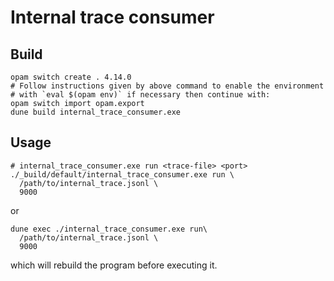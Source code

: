 # Internal trace consumer

## Build

```
opam switch create . 4.14.0
# Follow instructions given by above command to enable the environment
# with `eval $(opam env)` if necessary then continue with:
opam switch import opam.export
dune build internal_trace_consumer.exe
```

## Usage

```
# internal_trace_consumer.exe run <trace-file> <port>
./_build/default/internal_trace_consumer.exe run \
  /path/to/internal_trace.jsonl \
  9000
```

or

```
dune exec ./internal_trace_consumer.exe run\
  /path/to/internal_trace.jsonl \
  9000
```

which will rebuild the program before executing it.

